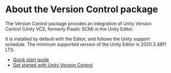 # About the Version Control package

The Version Control package provides an integration of Unity Version Control (Unity VCS, formerly Plastic SCM) in the Unity Editor.

It is installed by default with the Editor, and follows the Unity support schedule. The minimum supported version of the Unity Editor is 2020.3.48f1 LTS.

* [Quick start guide](QuickStartGuide.md)
* [Get started with Unity Version Control](GetStarted.md)
